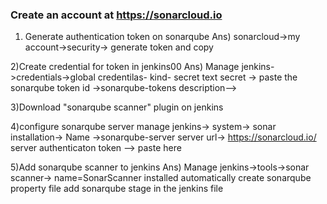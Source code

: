 ### Create an account at https://sonarcloud.io
1) Generate authentication token on sonarqube
Ans) sonarcloud->my account->security-> generate token and copy 

2)Create credential for token in jenkins00
Ans) Manage jenkins->credentials->global credentilas-
kind- secret text
secret -> paste the sonarqube token
id ->sonarqube-tokens
description-->

3)Download "sonarqube scanner" plugin on jenkins

4)configure sonarqube server
manage jenkins-> system-> sonar installation-> 
Name ->sonarqube-server
server url-> https://sonarcloud.io/
server authenticaton token --> paste here

5)Add sonarqube scanner to jenkins
Ans) Manage jenkins->tools->sonar scanner->
    name=SonarScanner
    installed automatically
create sonarqube property file
add sonarqube stage in the jenkins file